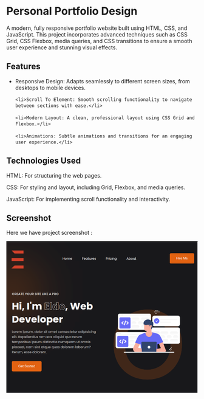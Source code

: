 # Personal Portfolio Design
A modern, fully responsive portfolio website built using HTML, CSS, and JavaScript. This project incorporates advanced techniques such as CSS Grid, CSS Flexbox, media queries, and CSS transitions to ensure a smooth user experience and stunning visual effects.

## Features
<ul>
    <li>Responsive Design: Adapts seamlessly to different screen sizes, from desktops to mobile devices.</li>

    <li>Scroll To Element: Smooth scrolling functionality to navigate between sections with ease.</li>

    <li>Modern Layout: A clean, professional layout using CSS Grid and Flexbox.</li>

    <li>Animations: Subtle animations and transitions for an engaging user experience.</li>
</ul>

## Technologies Used
HTML: For structuring the web pages.

CSS: For styling and layout, including Grid, Flexbox, and media queries.

JavaScript: For implementing scroll functionality and interactivity.



## Screenshot
Here we have project screenshot :

![screenshot](preview.png)